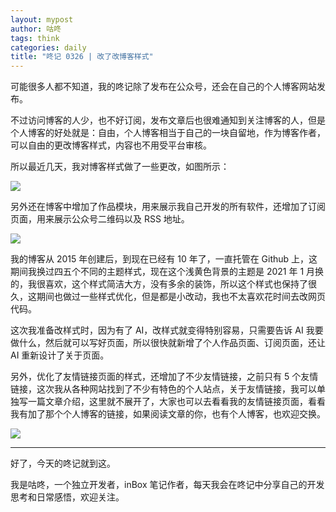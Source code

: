 ```yaml
---
layout: mypost
author: 咕咚
tags: think
categories: daily
title: "咚记 0326 | 改了改博客样式"
---
```


可能很多人都不知道，我的咚记除了发布在公众号，还会在自己的个人博客网站发布。

不过访问博客的人少，也不好订阅，发布文章后也很难通知到关注博客的人，但是个人博客的好处就是：自由，个人博客相当于自己的一块自留地，作为博客作者，可以自由的更改博客样式，内容也不用受平台审核。

所以最近几天，我对博客样式做了一些更改，如图所示：

![](https://cdn.jsdelivr.net/gh/maoruibin/assets@master/2025/03/26/20250326211718517.png)


另外还在博客中增加了作品模块，用来展示我自己开发的所有软件，还增加了订阅页面，用来展示公众号二维码以及 RSS 地址。


![](https://cdn.jsdelivr.net/gh/maoruibin/assets@master/2025/03/26/20250326211718529.png)

我的博客从 2015 年创建后，到现在已经有 10 年了，一直托管在 Github 上，这期间我换过四五个不同的主题样式，现在这个浅黄色背景的主题是 2021 年 1 月换的，我很喜欢，这个样式简洁大方，没有多余的装饰，所以这个样式也保持了很久，这期间也做过一些样式优化，但是都是小改动，我也不太喜欢花时间去改网页代码。

这次我准备改样式时，因为有了 AI，改样式就变得特别容易，只需要告诉 AI 我要做什么，然后就可以写好页面，所以很快就新增了个人作品页面、订阅页面，还让 AI 重新设计了关于页面。

另外，优化了友情链接页面的样式，还增加了不少友情链接，之前只有 5 个友情链接，这次我从各种网站找到了不少有特色的个人站点，关于友情链接，我可以单独写一篇文章介绍，这里就不展开了，大家也可以去看看我的友情链接页面，看看我有加了那个个人博客的链接，如果阅读文章的你，也有个人博客，也欢迎交换。

![](https://cdn.jsdelivr.net/gh/maoruibin/assets@master/2025/03/26/20250326211718537.png)

---

好了，今天的咚记就到这。

我是咕咚，一个独立开发者，inBox 笔记作者，每天我会在咚记中分享自己的开发思考和日常感悟，欢迎关注。